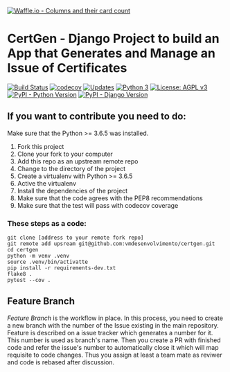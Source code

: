 [![Waffle.io - Columns and their card count](https://badge.waffle.io/vmdesenvolvimento/certgen.png?columns=all)](https://waffle.io/vmdesenvolvimento/certgen?utm_source=badge)
# CertGen - Django Project to build an App that Generates and Manage an Issue of Certificates 

[![Build Status](https://travis-ci.org/vmdesenvolvimento/certgen.svg?branch=master)](https://travis-ci.org/vmdesenvolvimento/certgen)
[![codecov](https://codecov.io/gh/vmdesenvolvimento/certgen/branch/master/graph/badge.svg)](https://codecov.io/gh/vmdesenvolvimento/certgen)
[![Updates](https://pyup.io/repos/github/vmdesenvolvimento/certgen/shield.svg)](https://pyup.io/repos/github/vmdesenvolvimento/certgen/)
[![Python 3](https://pyup.io/repos/github/vmdesenvolvimento/certgen/python-3-shield.svg)](https://pyup.io/repos/github/vmdesenvolvimento/certgen/)
[![License: AGPL v3](https://img.shields.io/badge/License-AGPL%20v3-blue.svg?style=flat-square)](https://www.gnu.org/licenses/agpl-3.0)
[![PyPI - Python Version](https://img.shields.io/badge/Python%20Version-3.6.5-blue.svg?style=flat-square)](https://github.com/Riverfount/pypro)
[![PyPI - Django Version](https://img.shields.io/badge/Django%20Version-2.0.6-blue.svg?style=flat-square)](https://github.com/Riverfount/pypro)

## If you want to contribute you need to do:

Make sure that the Python >= 3.6.5 was installed.

1. Fork this project
2. Clone your fork to your computer
3. Add this repo as an upstream remote repo
4. Change to the directory of the project 
5. Create a virtualenv with Python >= 3.6.5
6. Active the virtualenv
7. Install the dependencies of the project
8. Make sure that the code agrees with the PEP8 recommendations
9. Make sure that the test will pass with codecov coverage

### These steps as a code:

```console
git clone [address to your remote fork repo]
git remote add upsream git@github.com:vmdesenvolvimento/certgen.git
cd certgen 
python -m venv .venv
source .venv/bin/activatte
pip install -r requirements-dev.txt
flake8 .
pytest --cov .
```

## Feature Branch

_Feature Branch_ is the workflow in place. In this process, you need to create a new branch with the number of the Issue existing in the main repository. Feature is described on a issue tracker which generates a number for it. This number is used as branch's name. Then you create a PR with finished code and refer the issue's number to automatically close it which will map requisite to code changes. Thus you assign at least a team mate as reviwer and code is rebased after discussion.
